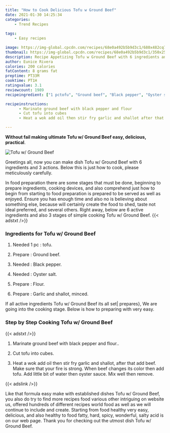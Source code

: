 ```yaml
---
title: "How to Cook Delicious Tofu w Ground Beef"
date: 2021-01-30 14:25:34
categories:
    - Trend Recipes
    
tags:
    - Easy recipes

image: https://img-global.cpcdn.com/recipes/68e0a492b5b9d3c1/680x482cq70/tofu-w-ground-beef-recipe-main-photo.jpg
thumbnail: https://img-global.cpcdn.com/recipes/68e0a492b5b9d3c1/350x250cq70/tofu-w-ground-beef-recipe-main-photo.jpg
description: Recipe Appetizing Tofu w Ground Beef with 6 ingredients and 3 stages of easy cooking.
author: Eunice Rivera
calories: 200 calories
fatContent: 8 grams fat
preptime: PT33M
cooktime: PT1H
ratingvalue: 3.1
reviewcount: 1989
recipeingredient: ["1 pctofu", "Ground beef", "Black pepper", "Oyster salt", "Flour", "Garlic and shallot minced"]

recipeinstructions: 
      - Marinate ground beef with black pepper and flour 
      - Cut tofu into cubes 
      - Heat a wok add oil then stir fry garlic and shallot after that add beef Make sure that your fire is strong When beef changes its color then add tofu Add little bit of water then oyster sauce Mix well then remove

---
```




**Without fail making ultimate Tofu w/ Ground Beef easy, delicious, practical**. 


![Tofu w/ Ground Beef](https://img-global.cpcdn.com/recipes/68e0a492b5b9d3c1/680x482cq70/tofu-w-ground-beef-recipe-main-photo.jpg "Tofu w/ Ground Beef")




Greetings all, now you can make dish Tofu w/ Ground Beef with 6 ingredients and 3 actions. Below this is just how to cook, please meticulously carefully.

In food preparation there are some stages that must be done, beginning to prepare ingredients, cooking devices, and also comprehend just how to begin from starting to food preparation is prepared to be served as well as enjoyed. Ensure you has enough time and also no is believing about something else, because will certainly create the food to shed, taste not ideal preferred, and several others. Right away, below are 6 active ingredients and also 3 stages of simple cooking Tofu w/ Ground Beef.
{{< adstxt />}}

### Ingredients for Tofu w/ Ground Beef


1. Needed 1 pc : tofu.

1. Prepare  : Ground beef.

1. Needed  : Black pepper.

1. Needed  : Oyster salt.

1. Prepare  : Flour.

1. Prepare  : Garlic and shallot, minced.



If all active ingredients Tofu w/ Ground Beef its all set| prepares}, We are going into the cooking stage. Below is how to preparing with very easy.

### Step by Step Cooking Tofu w/ Ground Beef

{{< adstxt />}}


1. Marinate ground beef with black pepper and flour..



1. Cut tofu into cubes.



1. Heat a wok add oil then stir fry garlic and shallot, after that add beef. Make sure that your fire is strong. When beef changes its color then add tofu. Add little bit of water then oyster sauce. Mix well then remove.





{{< adslink />}}

Like that formula easy make with established dishes Tofu w/ Ground Beef, you also do try to find more recipes food various other intriguing on website us, offered hundreds of different recipes world food as well as we will continue to include and create. Starting from food healthy very easy, delicious, and also healthy to food fatty, hard, spicy, wonderful, salty acid is on our web page. Thank you for checking out the utmost dish Tofu w/ Ground Beef.
